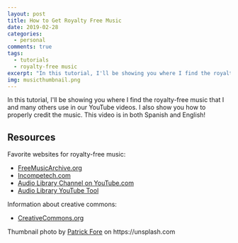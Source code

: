 ```yaml
---
layout: post
title: How to Get Royalty Free Music
date: 2019-02-28
categories:
  - personal
comments: true
tags:
  - tutorials
  - royalty-free music
excerpt: "In this tutorial, I'll be showing you where I find the royalty-free music that I and many others use in our YouTube videos. I also show you how to properly credit the music. This video is in both Spanish and English!"
img: musicthumbnail.png
---
```


<!--
<iframe class="video" src="https://www.youtube.com/embed/6rhj81gAVyM" frameborder="0" allow="accelerometer; autoplay; encrypted-media; gyroscope; picture-in-picture" allowfullscreen></iframe>
-->

<p><first-letter>I</first-letter>n this tutorial, I'll be showing you where I find the royalty-free music that I and many others use in our YouTube videos. I also show you how to properly credit the music. This video is in both Spanish and English!</p>

<h2>Resources</h2>

<p>Favorite websites for royalty-free music:</p>

<ul>
	<li><a href="http://freemusicarchive.org" target="_blank">FreeMusicArchive.org</a></li>
	<li><a href="https://incompetech.com" target="_blank">Incompetech.com</a></li>
	<li><a href="https://www.youtube.com/channel/UCht8qITGkBvXKsR1Byln-wA" target="_blank">Audio Library Channel on YouTube.com</a></li>
	<li><a href="https://youtube.com/audiolibrary/music" target="_blank">Audio Library YouTube Tool</a></li>
</ul>

<p>Information about creative commons:</p>

<ul>
	<li><a href="https://creativecommons.org" target="_blank">CreativeCommons.org</a></li>
</ul>

<p>Thumbnail photo by <a href="https://unsplash.com/photos/rhZ08YqeioU?utm_source=unsplash&utm_medium=referral&utm_content=creditCopyText" target="_blank">Patrick Fore</a> on https://unsplash.com</p>
